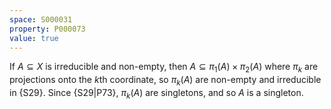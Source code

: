 ```yaml
---
space: S000031
property: P000073
value: true
---
```


If $A\subseteq X$ is irreducible and non-empty, then $A\subseteq \pi_1(A)\times \pi_2(A)$ where $\pi_k$ are projections onto the $k$th coordinate, so $\pi_k(A)$ are non-empty and irreducible in {S29}. Since {S29|P73},  $\pi_k(A)$ are singletons, and so $A$ is a singleton. 
